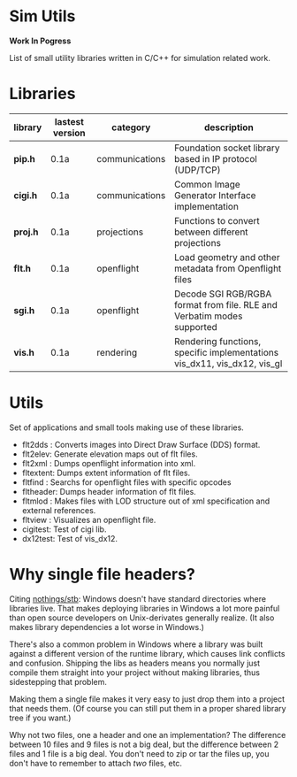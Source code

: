 # Sim Utils
**Work In Pogress**

List of small utility libraries written in C/C++ for simulation related work.

# Libraries

library    | lastest version | category | description
---------- | --------------- | ---------| ------------
**pip.h** | 0.1a | communications | Foundation socket library based in IP protocol (UDP/TCP)
**cigi.h** | 0.1a | communications | Common Image Generator Interface implementation
**proj.h** | 0.1a | projections | Functions to convert between different projections
**flt.h** | 0.1a | openflight | Load geometry and other metadata from Openflight files
**sgi.h** | 0.1a | openflight | Decode SGI RGB/RGBA format from file. RLE and Verbatim modes supported
**vis.h** | 0.1a | rendering | Rendering functions, specific implementations vis_dx11, vis_dx12, vis_gl

# Utils
Set of applications and small tools making use of these libraries.
* flt2dds : Converts images into Direct Draw Surface (DDS) format.
* flt2elev: Generate elevation maps out of flt files.
* flt2xml : Dumps openflight information into xml.
* fltextent: Dumps extent information of flt files.
* fltfind : Searchs for openflight files with specific opcodes
* fltheader: Dumps header information of flt files.
* fltmlod : Makes files with LOD structure out of xml specification and external references.
* fltview : Visualizes an openflight file.
* cigitest: Test of cigi lib.
* dx12test: Test of vis_dx12.

# Why single file headers?

Citing <a href="https://github.com/nothings/stb/blob/master/README.md">nothings/stb</a>:
Windows doesn't have standard directories where libraries
live. That makes deploying libraries in Windows a lot more
painful than open source developers on Unix-derivates generally
realize. (It also makes library dependencies a lot worse in Windows.)

There's also a common problem in Windows where a library was built
against a different version of the runtime library, which causes
link conflicts and confusion. Shipping the libs as headers means
you normally just compile them straight into your project without
making libraries, thus sidestepping that problem.

Making them a single file makes it very easy to just
drop them into a project that needs them. (Of course you can
still put them in a proper shared library tree if you want.)

Why not two files, one a header and one an implementation?
The difference between 10 files and 9 files is not a big deal,
but the difference between 2 files and 1 file is a big deal.
You don't need to zip or tar the files up, you don't have to
remember to attach *two* files, etc.
